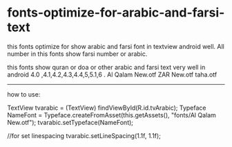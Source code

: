 # fonts-optimize-for-arabic-and-farsi-text
this fonts optimize for show arabic and farsi font in textview android well.
All number in this fonts show farsi number or arabic.

this fonts show quran or doa or other arabic and farsi text very well in android 4.0 ,4.1,4.2,4.3,4.4,5,5.1,6 .
Al Qalam New.otf
ZAR New.otf
taha.otf

------------------------------------------------------------------
how to use:

 TextView tvarabic = (TextView) findViewById(R.id.tvArabic);
 Typeface NameFont = Typeface.createFromAsset(this.getAssets(), "fonts/Al Qalam New.otf");
 tvarabic.setTypeface(NameFont);
 
 //for set linespacing
 tvarabic.setLineSpacing(1.1f, 1.1f);
